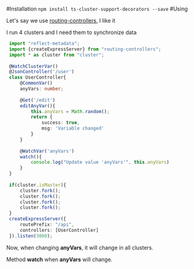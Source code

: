 #Installation
    `npm install ts-cluster-support-decorators --save`
#Using

Let's say we use [routing-controllers](https://github.com/typestack/routing-controllers), I like it

I run 4 clusters and I need them to synchronize data
```typescript
 import "reflect-metadata";
 import {createExpressServer} from "routing-controllers";
 import * as cluster from "cluster";
 
 @WatchClusterVar()
 @JsonController('/user')
 class UserController{
     @CommonVar()
     anyVars: number;
     
     @Get('/edit')
     editAnyVar(){
         this.anyVars = Math.random();
         return {
             success: true,
             msg: 'Variable changed'
         }
     }
     
     @WatchVar('anyVars')
     watch(){
         console.log("Update value 'anyVars'", this.anyVars)
     }
 }
 
 if(cluster.isMaster){
     cluster.fork();
     cluster.fork();
     cluster.fork();
     cluster.fork();
 }
 createExpressServer({
     routePrefix: "/api",
     controllers: [UserController]
 }).listen(3000);
```

Now, when changing **anyVars**, it will change in all clusters.

Method **watch** when **anyVars** will change.